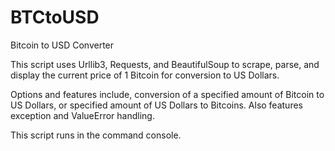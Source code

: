# BTCtoUSD
Bitcoin to USD Converter

This script uses Urllib3, Requests, and BeautifulSoup to scrape, parse, and display the current price of 1 Bitcoin for conversion to US Dollars. 

Options and features include, conversion of a specified amount of Bitcoin to US Dollars, or specified amount of US Dollars to Bitcoins. Also features exception and ValueError handling.

This script runs in the command console.
